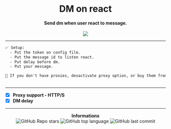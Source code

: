  <h1 align="center">DM on react</h1>

<p align='center'>
    <b>Send dm when user react to message.</b><br>
    <br>
    <img src='https://media.discordapp.net/attachments/954374798975324201/954380355161456650/16-163318_logo-mail-clipart-png-download-mail-logo-transparent.png?width=598&height=632'>
</p>

-----

```txt
✅ Setup:
  - Put the token on config file.
  - Put the message id to listen react.
  - Put delay before dm.
  - Put your message.

👀 If you don't have proxies, desactivate proxy option, or buy them from my shop :p
  
```
-----

- [X] **Proxy support - HTTP/S**
- [X] **DM delay**

-----

<p align="center"> 
    <b>Informations</b><br>
    <img alt="GitHub Repo stars" src="https://img.shields.io/github/stars/Its-Vichy/Discord-DmOnReact?style=social">
    <img alt="GitHub top language" src="https://img.shields.io/github/languages/top/Its-Vichy/Discord-DmOnReact">
    <img alt="GitHub last commit" src="https://img.shields.io/github/last-commit/Its-Vichy/Discord-DmOnReact">
</p>
